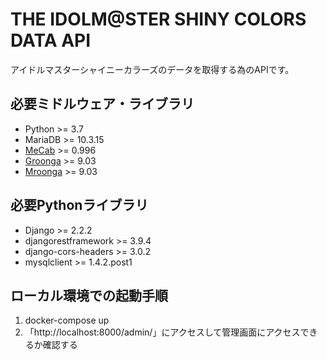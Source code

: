 THE IDOLM@STER SHINY COLORS DATA API
===============
アイドルマスターシャイニーカラーズのデータを取得する為のAPIです。

必要ミドルウェア・ライブラリ
---------------

* Python >= 3.7
* MariaDB >= 10.3.15
* [MeCab](http://taku910.github.io/mecab/) >= 0.996
* [Groonga](http://groonga.org/ja/) >= 9.03
* [Mroonga](http://mroonga.org/ja/) >= 9.03

必要Pythonライブラリ
---------------

* Django >= 2.2.2
* djangorestframework >= 3.9.4
* django-cors-headers >= 3.0.2
* mysqlclient >= 1.4.2.post1

ローカル環境での起動手順
---------------

1. docker-compose up
1. 「http://localhost:8000/admin/」にアクセスして管理画面にアクセスできるか確認する
